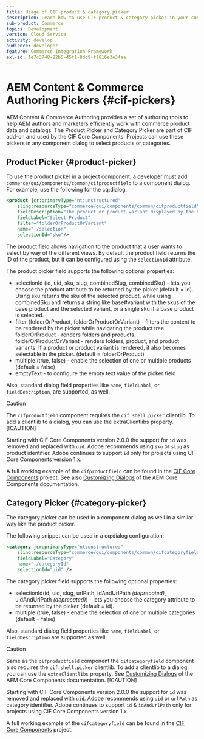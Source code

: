 ```yaml
---
title: Usage of CIF product & category picker
description: Learn how to use CIF product & category picker in your customer commerce components to support authors and marketers to efficiently work with commerce product and catalog data.
sub-product: Commerce
topics: Development
version: Cloud Service
activity: develop
audience: developer
feature: Commerce Integration Framework
exl-id: 1e7c3748-92b5-45f1-8dd9-f1816e3e34aa
---
```

# AEM Content & Commerce Authoring Pickers {#cif-pickers}

AEM Content & Commerce Authoring provides a set of authoring tools to help AEM authors and marketers efficiently work with commerce product data and catalogs. The Product Picker and Category Picker are part of CIF add-on and used by the CIF Core Components. Projects can use these pickers in any component dialog to select products or categories.

## Product Picker {#product-picker}

To use the product picker in a project component, a developer must add `commerce/gui/components/common/cifproductfield` to a component dialog. For example, use the following for the cq:dialog:

```xml
<product jcr:primaryType="nt:unstructured"
    sling:resourceType="commerce/gui/components/common/cifproductfield"
    fieldDescription="The product or product variant displayed by the teaser"
    fieldLabel="Select Product"
    filter="folderOrProductOrVariant"
    name="./selection"
    selectionId="sku"/>
```

The product field allows navigation to the product that a user wants to select by way of the different views. By default the product field returns the ID of the product, but it can be configured using the `selectionId` attribute.

The product picker field supports the following optional properties:

- selectionId (id, uid, sku, slug, combinedSlug, combinedSku) - lets you choose the product attribute to be returned by the picker (default = id). Using sku returns the sku of the selected product, while using combinedSku and returns a string like base#variant with the skus of the base product and the selected variant, or a single sku if a base product is selected.
- filter (folderOrProduct, folderOrProductOrVariant) - filters the content to be rendered by the picker while navigating the product tree. folderOrProduct - renders folders and products. folderOrProductOrVariant - renders folders, product, and product variants. If a product or product variant is rendered, it also becomes selectable in the picker. (default = folderOrProduct)
- multiple (true, false) - enable the selection of one or multiple products (default = false)
- emptyText - to configure the empty text value of the picker field

Also, standard dialog field properties like `name`, `fieldLabel`, or `fieldDescription`, are supported, as well.

>[!CAUTION]
>
>The `cifproductfield` component requires the `cif.shell.picker` clientlib. To add a clientlib to a dialog, you can use the extraClientlibs property.
>[!CAUTION]
>
>Starting with CIF Core Components version 2.0.0 the support for `id` was removed and replaced with `uid`. Adobe recommends using `sku` or `slug` as product identifier. Adobe continues to support `id` only for projects using CIF Core Components version 1.x.

A full working example of the `cifproductfield` can be found in the [CIF Core Components](https://github.com/adobe/aem-core-cif-components/blob/master/ui.apps/src/main/content/jcr_root/apps/core/cif/components/commerce/productteaser/v1/productteaser/_cq_dialog/.content.xml) project. See also [Customizing Dialogs](https://experienceleague.adobe.com/docs/experience-manager-core-components/using/developing/customizing.html?lang=en#customizing-dialogs) of the AEM Core Components documentation.

## Category Picker {#category-picker}

The category picker can be used in a component dialog as well in a similar way like the product picker.

The following snippet can be used in a cq:dialog configuration:

```xml
<category jcr:primaryType="nt:unstructured" 
    sling:resourceType="commerce/gui/components/common/cifcategoryfield" 
    fieldLabel="Category" 
    name="./categoryId" 
    selectionId="uid" />
```

The category picker field supports the following optional properties:

- selectionId(id, uid, slug, urlPath, idAndUrlPath _(deprecated)_, uidAndUrlPath _(deprecated)_) - lets you choose the category attribute to be returned by the picker (default = id).
- multiple (true, false) - enable the selection of one or multiple categories (default = false)

Also, standard dialog field properties like `name`, `fieldLabel`, or `fieldDescription` are supported as well.

>[!CAUTION]
>
>Same as the `cifproductfield` component the `cifcategoryfield` component also requires the `cif.shell.picker` clientlib. To add a clientlib to a dialog, you can use the `extraClientlibs` property. See [Customizing Dialogs](https://experienceleague.adobe.com/docs/experience-manager-core-components/using/developing/customizing.html?lang=en#customizing-dialogs) of the AEM Core Components documentation.
>[!CAUTION]
>
>Starting with CIF Core Components version 2.0.0 the support for `id` was removed and replaced with `uid`. Adobe recommends using `uid` or `urlPath` as category identifier. Adobe continues to support `id` & `idAndUrlPath` only for projects using CIF Core Components version 1.x.

A full working example of the `cifcategoryfield` can be found in the [CIF Core Components](https://github.com/adobe/aem-core-cif-components/blob/master/ui.apps/src/main/content/jcr_root/apps/core/cif/components/commerce/featuredcategorylist/v1/featuredcategorylist/_cq_dialog/.content.xml) project.
